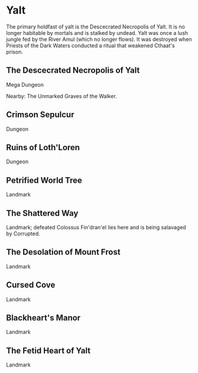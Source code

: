 # Yalt

The primary holdfast of yalt is the Descecrated Necropolis of Yalt. It is no longer habitable by mortals and is stalked by undead. Yalt was once a lush jungle fed by the River Amul (which no longer flows). It was destroyed when Priests of the Dark Waters conducted a ritual that weakened Cthaat's prison.

## The Descecrated Necropolis of Yalt

Mega Dungeon

Nearby: The Unmarked Graves of the Walker.

## Crimson Sepulcur

Dungeon

## Ruins of Loth'Loren

Dungeon

## Petrified World Tree

Landmark

## The Shattered Way

Landmark; defeated Colossus
Fin'dran'el lies here and is being salavaged by Corrupted.

## The Desolation of Mount Frost

Landmark

## Cursed Cove

Landmark

## Blackheart's Manor

Landmark

## The Fetid Heart of Yalt

Landmark
